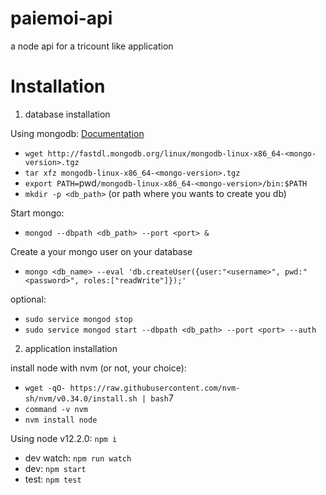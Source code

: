# paiemoi-api
a node api for a tricount like application

# Installation

1. database installation

Using mongodb:
[Documentation](https://docs.mongodb.com/v3.6/tutorial/install-mongodb-on-debian/)

- `wget http://fastdl.mongodb.org/linux/mongodb-linux-x86_64-<mongo-version>.tgz`
- `tar xfz mongodb-linux-x86_64-<mongo-version>.tgz`
- `export PATH=`pwd`/mongodb-linux-x86_64-<mongo-version>/bin:$PATH`
- `mkdir -p <db_path>` (or path where you wants to create you db)

Start mongo:
- `mongod --dbpath <db_path> --port <port> &`

Create a your mongo user on your database
- `mongo <db_name> --eval 'db.createUser({user:"<username>", pwd:"<password>", roles:["readWrite"]});'`

optional:
- `sudo service mongod stop`
- `sudo service mongod start --dbpath <db_path> --port <port> --auth`

2. application installation

install node with nvm (or not, your choice):
- `wget -qO- https://raw.githubusercontent.com/nvm-sh/nvm/v0.34.0/install.sh | bash`7
- `command -v nvm`  
- `nvm install node`

Using node v12.2.0: `npm i`

- dev watch: `npm run watch`
- dev: `npm start`
- test: `npm test`
